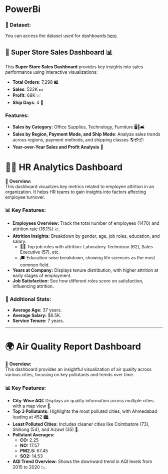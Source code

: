 # PowerBi

### 📂 **Dataset:**

You can access the dataset used for dashboards [here](https://shorturl.at/M3dXa).
## 🛒 Super Store Sales Dashboard 📊

This **Super Store Sales Dashboard** provides key insights into sales performance using interactive visualizations:
- **Total Orders**: 7,298 🛍️
- **Sales**: 522K 💵
- **Profit**: 68K 📈
- **Ship Days**: 4 🚚

### Features:
- **Sales by Category**: Office Supplies, Technology, Furniture 🖥️📂🛋️
- **Sales by Region, Payment Mode, and Ship Mode**: Analyze sales trends across regions, payment methods, and shipping classes 🌎💳📦
- **Year-over-Year Sales and Profit Analysis** 📆

# 🧑‍💼 HR Analytics Dashboard

🚀 **Overview:**  
This dashboard visualizes key metrics related to employee attrition in an organization. It helps HR teams to gain insights into factors affecting employee turnover.

### 📊 **Key Features:**
- **Employees Overview:** Track the total number of employees (1470) and attrition rate (16.1%) 📈.
- **Attrition Insights:** Breakdown by gender, age, job roles, education, and salary.
  - 🧑‍🔬 Top job roles with attrition: Laboratory Technician (62), Sales Executive (57), etc.
  - 🎓 Education-wise breakdown, showing life sciences as the most common field.
- **Years at Company:** Displays tenure distribution, with higher attrition at early stages of employment.
- **Job Satisfaction:** See how different roles score on satisfaction, influencing attrition.

### 📅 **Additional Stats:**
- **Average Age:** 37 years.
- **Average Salary:** $6.5K.
- **Service Tenure:** 7 years.

---
# 🌍 Air Quality Report Dashboard

🚀 **Overview:**  
This dashboard provides an insightful visualization of air quality across various cities, focusing on key pollutants and trends over time.

### 📊 **Key Features:**
- **City-Wise AQI:** Displays air quality information across multiple cities with a map view 🌆.
- **Top 3 Pollutants:** Highlights the most polluted cities, with Ahmedabad leading at 452 🏙️.
- **Least Polluted Cities:** Includes cleaner cities like Coimbatore (73), Shillong (54), and Aizawl (35) 🌿.
- **Pollutant Averages:** 
  - **CO:** 2.25
  - **NO:** 17.57
  - **PM2.5:** 67.45
  - **SO2:** 14.53
- **AQI Trend Overview:** Shows the downward trend in AQI levels from 2015 to 2020 📉.


